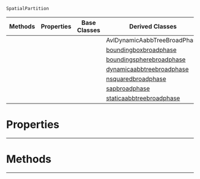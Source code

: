  `SpatialPartition`

|Methods|Properties|Base Classes|Derived Classes|
|---|---|---|---|
| | | |AvlDynamicAabbTreeBroadPhase|
| | | |[boundingboxbroadphase](https://github.com/zeroengineteam/ZeroDocs/blob/master/code_reference/class_reference/boundingboxbroadphase.markdown)|
| | | |[boundingspherebroadphase](https://github.com/zeroengineteam/ZeroDocs/blob/master/code_reference/class_reference/boundingspherebroadphase.markdown)|
| | | |[dynamicaabbtreebroadphase](https://github.com/zeroengineteam/ZeroDocs/blob/master/code_reference/class_reference/dynamicaabbtreebroadphase.markdown)|
| | | |[nsquaredbroadphase](https://github.com/zeroengineteam/ZeroDocs/blob/master/code_reference/class_reference/nsquaredbroadphase.markdown)|
| | | |[sapbroadphase](https://github.com/zeroengineteam/ZeroDocs/blob/master/code_reference/class_reference/sapbroadphase.markdown)|
| | | |[staticaabbtreebroadphase](https://github.com/zeroengineteam/ZeroDocs/blob/master/code_reference/class_reference/staticaabbtreebroadphase.markdown)|


 #  Properties


---  
 #  Methods


---  
 

 